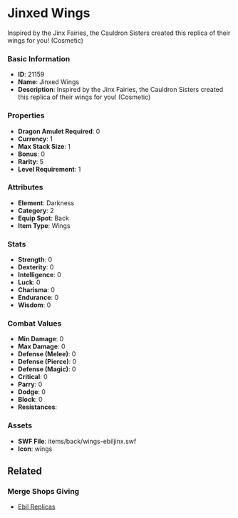 # Jinxed Wings

Inspired by the Jinx Fairies, the Cauldron Sisters created this replica of their wings for you! (Cosmetic)

### Basic Information

- **ID**: 21159
- **Name**: Jinxed Wings
- **Description**: Inspired by the Jinx Fairies, the Cauldron Sisters created this replica of their wings for you! (Cosmetic)

### Properties

- **Dragon Amulet Required**: 0
- **Currency**: 1
- **Max Stack Size**: 1
- **Bonus**: 0
- **Rarity**: 5
- **Level Requirement**: 1

### Attributes

- **Element**: Darkness
- **Category**: 2
- **Equip Spot**: Back
- **Item Type**: Wings

### Stats

- **Strength**: 0
- **Dexterity**: 0
- **Intelligence**: 0
- **Luck**: 0
- **Charisma**: 0
- **Endurance**: 0
- **Wisdom**: 0

### Combat Values

- **Min Damage**: 0
- **Max Damage**: 0
- **Defense (Melee)**: 0
- **Defense (Pierce)**: 0
- **Defense (Magic)**: 0
- **Critical**: 0
- **Parry**: 0
- **Dodge**: 0
- **Block**: 0
- **Resistances**: 

### Assets

- **SWF File**: items/back/wings-ebiljinx.swf
- **Icon**: wings

## Related

### Merge Shops Giving

- [Ebil Replicas](../merge-shops/376-ebil-replicas.md)

